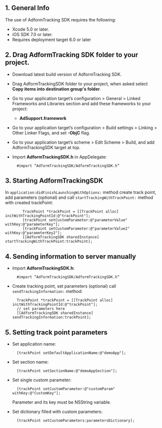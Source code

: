## 1. General Info

The use of AdformTracking SDK requires the following:

* Xcode 5.0 or later.
* iOS SDK 7.0 or later.
* Requires deployment target 6.0 or later

## 2. Drag AdformTracking SDK folder to your project.

* Download latest build version of AdformTracking SDK.
* Drag AdformTrackingSDK folder to your project, when asked select **Copy items into destination group's folder**.

* Go to your application target’s configuration > General > Linked Frameworks and Libraries section and add these frameworks to your project:
   * **AdSupport.framework**

* Go to your application target’s configuration > Build settings > Linking > Other Linker Flags, and set **-ObjC** flag.


* Go to your application target’s scheme > Edit Scheme > Build, and add AdformTrackingSDK target at top.

* Import **AdformTrackingSDK.h** in AppDelegate:
    
		#import “AdformTrackingSDK/AdformTrackingSDK.h”

## 3. Starting AdformTrackingSDK

In `application:didFinishLaunchingWithOptions:` method create track point, add parameters (optional) and call `startTrackingWithTrackPoint:` method with created trackPoint:

			TrackPoint *trackPoint = [[TrackPoint alloc] initWithTrackingPointId:@"trackPoint"];
    		[trackPoint setCustomParameter:@"parameterValue" withKey:@"parameterKey"];
    		[trackPoint setCustomParameter:@"parameterValue2" withKey:@"parameterKey2"];
    		[[AdformTrackingSDK sharedInstance] startTrackingWithTrackPoint:trackPoint]; 

## 4. Sending information to server manually

* Import **AdformTrackingSDK.h**:
    
		#import “AdformTrackingSDK/AdformTrackingSDK.h”

* Create tracking point, set parameters (optional) call `sendTrackingInformation:` method:

		TrackPoint *trackPoint = [[TrackPoint alloc] initWithTrackingPointId:@"trackPoint"];
		// set parameters here
	 	[[AdformTrackingSDK sharedInstance] sendTrackingInformation:trackPoint];
	

## 5. Setting track point parameters

* Set application name:
	
		[trackPoint setDefaultApplicationName:@"demoApp"];

* Set section name:
	
		[trackPoint setSectionName:@"demoAppSection"];

* Set single custom parameter:
	
		[trackPoint setCustomParameter:@"customParam" withKey:@"CustomKey"];

	Parameter and its key must be NSString variable.

* Set dictionary filled with custom parameters:
	
		[trackPoint setCustomParameters:parametersDictionary];
